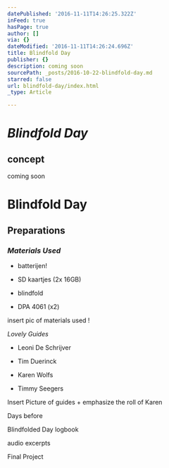```yaml
---
datePublished: '2016-11-11T14:26:25.322Z'
inFeed: true
hasPage: true
author: []
via: {}
dateModified: '2016-11-11T14:26:24.696Z'
title: Blindfold Day
publisher: {}
description: coming soon
sourcePath: _posts/2016-10-22-blindfold-day.md
starred: false
url: blindfold-day/index.html
_type: Article

---
```

# _**Blindfold Day**_

## **concept**

coming soon

# Blindfold Day

## **Preparations**

### _Materials Used_

- batterijen!

- SD kaartjes (2x 16GB)

- blindfold

- DPA 4061 (x2)

insert pic of materials used !

_Lovely Guides_

- Leoni De Schrijver

- Tim Duerinck

- Karen Wolfs

- Timmy Seegers

Insert Picture of guides + emphasize the roll of Karen

Days before

Blindfolded Day logbook

audio excerpts

Final Project
